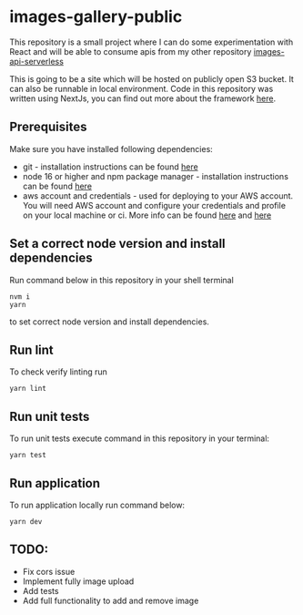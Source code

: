 # images-gallery-public
This repository is a small project where I can do some experimentation with React and will be able to consume apis from my other repository [images-api-serverless](https://github.com/astaBean/images-api-serverless)

This is going to be a site which will be hosted on publicly open S3 bucket. It can also be runnable in local environment.
Code in this repository was written using NextJs, you can find out more about the framework [here](https://nextjs.org/docs/getting-started).

## Prerequisites
Make sure you have installed following dependencies:
- git - installation instructions can be found [here](https://git-scm.com/book/en/v2/Getting-Started-Installing-Git)
- node 16 or higher and npm package manager - installation instructions can be found [here](https://nodejs.dev/download/package-manager/)
- aws account and credentials - used for deploying to your AWS account. You will need AWS account and configure your credentials and profile on your local machine or ci. More info can be found [here](https://docs.aws.amazon.com/sdk-for-java/v1/developer-guide/setup-credentials.html) 
and [here](https://docs.aws.amazon.com/cli/latest/userguide/cli-configure-profiles.html)

## Set a correct node version and install dependencies
Run command below in this repository in your shell terminal
```shell
nvm i
yarn
```

to set correct node version and install dependencies.

## Run lint
To check verify linting run
```shell
yarn lint
```

## Run unit tests
To run unit tests execute command in this repository in your terminal:
```shell
yarn test
```

## Run application
To run application locally run command below:
```shell
yarn dev
```

## TODO:
- Fix cors issue
- Implement fully image upload
- Add tests
- Add full functionality to add and remove image
